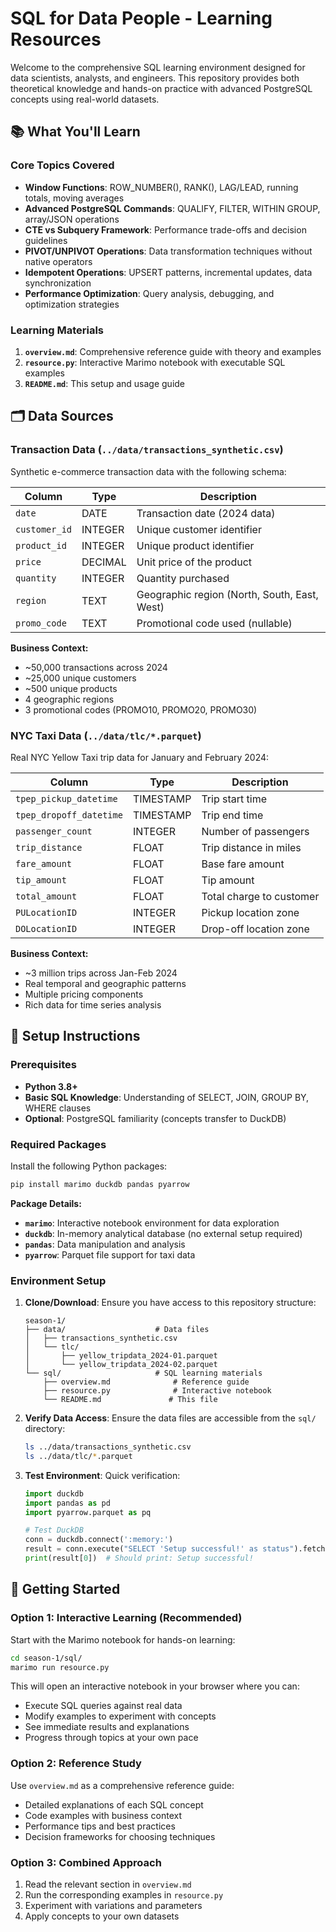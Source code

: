 # SQL for Data People - Learning Resources

Welcome to the comprehensive SQL learning environment designed for data scientists, analysts, and engineers. This repository provides both theoretical knowledge and hands-on practice with advanced PostgreSQL concepts using real-world datasets.

## 📚 What You'll Learn

### Core Topics Covered
- **Window Functions**: ROW_NUMBER(), RANK(), LAG/LEAD, running totals, moving averages
- **Advanced PostgreSQL Commands**: QUALIFY, FILTER, WITHIN GROUP, array/JSON operations
- **CTE vs Subquery Framework**: Performance trade-offs and decision guidelines
- **PIVOT/UNPIVOT Operations**: Data transformation techniques without native operators
- **Idempotent Operations**: UPSERT patterns, incremental updates, data synchronization
- **Performance Optimization**: Query analysis, debugging, and optimization strategies

### Learning Materials
1. **`overview.md`**: Comprehensive reference guide with theory and examples
2. **`resource.py`**: Interactive Marimo notebook with executable SQL examples
3. **`README.md`**: This setup and usage guide

## 🗂 Data Sources

### Transaction Data (`../data/transactions_synthetic.csv`)
Synthetic e-commerce transaction data with the following schema:

| Column | Type | Description |
|--------|------|-------------|
| `date` | DATE | Transaction date (2024 data) |
| `customer_id` | INTEGER | Unique customer identifier |
| `product_id` | INTEGER | Unique product identifier |
| `price` | DECIMAL | Unit price of the product |
| `quantity` | INTEGER | Quantity purchased |
| `region` | TEXT | Geographic region (North, South, East, West) |
| `promo_code` | TEXT | Promotional code used (nullable) |

**Business Context:**
- ~50,000 transactions across 2024
- ~25,000 unique customers
- ~500 unique products  
- 4 geographic regions
- 3 promotional codes (PROMO10, PROMO20, PROMO30)

### NYC Taxi Data (`../data/tlc/*.parquet`)
Real NYC Yellow Taxi trip data for January and February 2024:

| Column | Type | Description |
|--------|------|-------------|
| `tpep_pickup_datetime` | TIMESTAMP | Trip start time |
| `tpep_dropoff_datetime` | TIMESTAMP | Trip end time |
| `passenger_count` | INTEGER | Number of passengers |
| `trip_distance` | FLOAT | Trip distance in miles |
| `fare_amount` | FLOAT | Base fare amount |
| `tip_amount` | FLOAT | Tip amount |
| `total_amount` | FLOAT | Total charge to customer |
| `PULocationID` | INTEGER | Pickup location zone |
| `DOLocationID` | INTEGER | Drop-off location zone |

**Business Context:**
- ~3 million trips across Jan-Feb 2024
- Real temporal and geographic patterns
- Multiple pricing components
- Rich data for time series analysis

## 🚀 Setup Instructions

### Prerequisites
- **Python 3.8+** 
- **Basic SQL Knowledge**: Understanding of SELECT, JOIN, GROUP BY, WHERE clauses
- **Optional**: PostgreSQL familiarity (concepts transfer to DuckDB)

### Required Packages
Install the following Python packages:

```bash
pip install marimo duckdb pandas pyarrow
```

**Package Details:**
- **`marimo`**: Interactive notebook environment for data exploration
- **`duckdb`**: In-memory analytical database (no external setup required)
- **`pandas`**: Data manipulation and analysis
- **`pyarrow`**: Parquet file support for taxi data

### Environment Setup

1. **Clone/Download**: Ensure you have access to this repository structure:
   ```
   season-1/
   ├── data/                    # Data files
   │   ├── transactions_synthetic.csv
   │   └── tlc/
   │       ├── yellow_tripdata_2024-01.parquet
   │       └── yellow_tripdata_2024-02.parquet
   └── sql/                     # SQL learning materials
       ├── overview.md              # Reference guide
       ├── resource.py              # Interactive notebook
       └── README.md               # This file
   ```

2. **Verify Data Access**: Ensure the data files are accessible from the `sql/` directory:
   ```bash
   ls ../data/transactions_synthetic.csv
   ls ../data/tlc/*.parquet
   ```

3. **Test Environment**: Quick verification:
   ```python
   import duckdb
   import pandas as pd
   import pyarrow.parquet as pq
   
   # Test DuckDB
   conn = duckdb.connect(':memory:')
   result = conn.execute("SELECT 'Setup successful!' as status").fetchone()
   print(result[0])  # Should print: Setup successful!
   ```

## 🎯 Getting Started

### Option 1: Interactive Learning (Recommended)
Start with the Marimo notebook for hands-on learning:

```bash
cd season-1/sql/
marimo run resource.py
```

This will open an interactive notebook in your browser where you can:
- Execute SQL queries against real data
- Modify examples to experiment with concepts
- See immediate results and explanations
- Progress through topics at your own pace

### Option 2: Reference Study
Use `overview.md` as a comprehensive reference guide:
- Detailed explanations of each SQL concept
- Code examples with business context
- Performance tips and best practices
- Decision frameworks for choosing techniques

### Option 3: Combined Approach
1. Read the relevant section in `overview.md`
2. Run the corresponding examples in `resource.py`
3. Experiment with variations and parameters
4. Apply concepts to your own datasets
